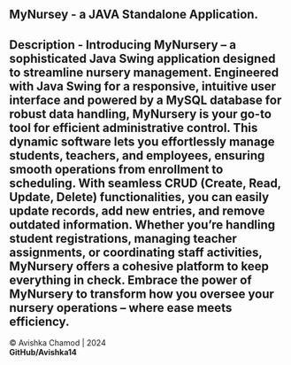 MyNursey - a JAVA Standalone Application.
---
<b>Description</b> - Introducing **MyNursery** – a sophisticated Java Swing application designed to streamline nursery management. Engineered with Java Swing for a responsive, intuitive user interface and powered by a MySQL database for robust data handling, MyNursery is your go-to tool for efficient administrative control. This dynamic software lets you effortlessly manage students, teachers, and employees, ensuring smooth operations from enrollment to scheduling. With seamless CRUD (Create, Read, Update, Delete) functionalities, you can easily update records, add new entries, and remove outdated information. Whether you’re handling student registrations, managing teacher assignments, or coordinating staff activities, MyNursery offers a cohesive platform to keep everything in check. Embrace the power of MyNursery to transform how you oversee your nursery operations – where ease meets efficiency.
  ---
  &copy; Avishka Chamod | 2024
   </br> **GitHub/Avishka14**
